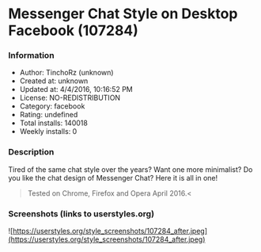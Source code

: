 # Messenger Chat Style on Desktop Facebook (107284)

### Information
- Author: TinchoRz (unknown)
- Created at: unknown
- Updated at: 4/4/2016, 10:16:52 PM
- License: NO-REDISTRIBUTION
- Category: facebook
- Rating: undefined
- Total installs: 140018
- Weekly installs: 0


### Description
Tired of the same chat style over the years? Want one more minimalist? Do you like the chat design of Messenger Chat? Here it is all in one!
>Tested on Chrome, Firefox and Opera April 2016.<


### Screenshots (links to userstyles.org)
![https://userstyles.org/style_screenshots/107284_after.jpeg](https://userstyles.org/style_screenshots/107284_after.jpeg)


